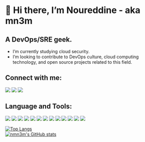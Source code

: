 # 👋 Hi there, I’m Noureddine - aka mn3m

## A DevOps/SRE geek.
-  I’m currently studying cloud security.
-  I’m looking to contribute to DevOps culture, cloud computing technology, and open source projects related to this field.

## Connect with me:
[<img src="https://img.icons8.com/color/64/linkedin.png" >](https://www.linkedin.com/in/nmn3m/)
[<img src="https://img.icons8.com/doodle/64/reddit--v1.png" >](https://www.reddit.com/user/nmn3m)
[<img src="https://img.icons8.com/fluency/64/twitter.png" >](https://twitter.com/nmn3m)

## Language and Tools:
[<img src="https://img.icons8.com/color/64/golang.png" >](https://go.dev/)
[<img src="https://img.icons8.com/color/64/linux--v1.png" >](https://www.tutorialspoint.com/linux_admin/index.htm)
[<img src="https://img.icons8.com/plasticine/64/bash.png" >](https://www.gnu.org/software/bash/)
[<img src="https://img.icons8.com/color/64/docker.png" >](https://www.docker.com/)
[<img src="https://img.icons8.com/color/64/kubernetes.png" >](https://kubernetes.io/)
[<img src="https://img.icons8.com/external-smashingstocks-circular-smashing-stocks/64/external-Helm-world-tourism-day-smashingstocks-circular-smashing-stocks.png" >](https://helm.sh/)
[<img src="https://img.icons8.com/color/64/terraform.png" >](https://www.terraform.io/)
[<img src="https://img.icons8.com/color/64/ansible.png" >](https://www.ansible.com/)
[<img src="https://img.icons8.com/color/64/amazon-web-services.png" >](https://aws.amazon.com/)
[<img src="https://img.icons8.com/color/64/gitlab.png" >](https://docs.gitlab.com/ee/ci/)
[<img src="https://img.icons8.com/color/64/jenkins.png" >](https://www.jenkins.io/)
[<img src="https://img.icons8.com/color/64/prometheus-app.png" >](https://prometheus.io/docs/introduction/overview/)
[<img src="https://img.icons8.com/color/64/grafana.png" >](https://grafana.com/)



[![Top Langs](https://github-readme-stats.vercel.app/api/top-langs/?username=nmn3m&layout=compact&theme=chartreuse-dark)](https://github.com/nmn3m/github-readme-stats)
<br>
[![nmn3m's GitHub stats](https://github-readme-stats.vercel.app/api?username=nmn3m&show_icons=true&theme=chartreuse-dark)](https://github.com/nmn3m/github-readme-stats)

